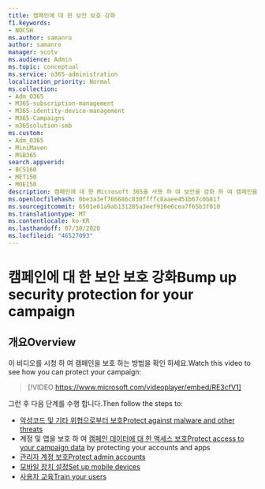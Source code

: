 ```yaml
---
title: 캠페인에 대 한 보안 보호 강화
f1.keywords:
- NOCSH
ms.author: samanro
author: samanro
manager: scotv
ms.audience: Admin
ms.topic: conceptual
ms.service: o365-administration
localization_priority: Normal
ms.collection:
- Adm_O365
- M365-subscription-management
- M365-identity-device-management
- M365-Campaigns
- m365solution-smb
ms.custom:
- Adm_O365
- MiniMaven
- MSB365
search.appverid:
- BCS160
- MET150
- MOE150
description: 캠페인에 대 한 Microsoft 365을 사용 하 여 보안을 강화 하 여 캠페인을 보호 하는 방법을 알아봅니다.
ms.openlocfilehash: 0be3a3ef766686c830ffffc8aaee451b67c0b81f
ms.sourcegitcommit: 6501e01a9ab131205a3eef910e6cea7f65b3f010
ms.translationtype: MT
ms.contentlocale: ko-KR
ms.lasthandoff: 07/30/2020
ms.locfileid: "46527093"
---
```

# <a name="bump-up-security-protection-for-your-campaign"></a><span data-ttu-id="83809-103">캠페인에 대 한 보안 보호 강화</span><span class="sxs-lookup"><span data-stu-id="83809-103">Bump up security protection for your campaign</span></span>


## <a name="overview"></a><span data-ttu-id="83809-104">개요</span><span class="sxs-lookup"><span data-stu-id="83809-104">Overview</span></span> 
<span data-ttu-id="83809-105">이 비디오를 시청 하 여 캠페인을 보호 하는 방법을 확인 하세요.</span><span class="sxs-lookup"><span data-stu-id="83809-105">Watch this video to see how you can protect your campaign:</span></span>


> [!VIDEO https://www.microsoft.com/videoplayer/embed/RE3cfV1]  


<span data-ttu-id="83809-106">그런 후 다음 단계를 수행 합니다.</span><span class="sxs-lookup"><span data-stu-id="83809-106">Then follow the steps to:</span></span>
- [<span data-ttu-id="83809-107">악성코드 및 기타 위협으로부터 보호</span><span class="sxs-lookup"><span data-stu-id="83809-107">Protect against malware and other threats</span></span>](m365-campaigns-increase-protection.md)
- <span data-ttu-id="83809-108">계정 및 앱을 보호 하 여 [캠페인 데이터에 대 한 액세스 보호](m365-campaigns-conditional-access.md)</span><span class="sxs-lookup"><span data-stu-id="83809-108">[Protect access to your campaign data](m365-campaigns-conditional-access.md) by protecting your accounts and apps</span></span>
- [<span data-ttu-id="83809-109">관리자 계정 보호</span><span class="sxs-lookup"><span data-stu-id="83809-109">Protect admin accounts</span></span>](m365-campaigns-protect-admin-accounts.md)
- [<span data-ttu-id="83809-110">모바일 장치 설정</span><span class="sxs-lookup"><span data-stu-id="83809-110">Set up mobile devices</span></span>](../business/set-up-mobile-devices.md?toc=/microsoft-365/campaigns/toc.json)
- [<span data-ttu-id="83809-111">사용자 교육</span><span class="sxs-lookup"><span data-stu-id="83809-111">Train your users</span></span>](m365-campaigns-users.md) 


